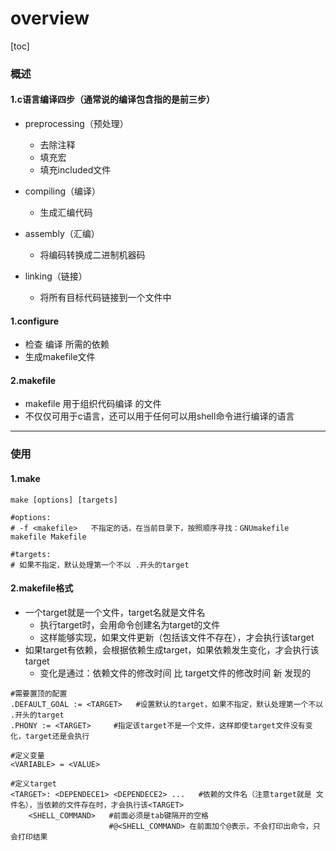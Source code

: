 # overview

[toc]

### 概述

#### 1.c语言编译四步（通常说的编译包含指的是前三步）
* preprocessing（预处理）
  * 去除注释
  * 填充宏
  * 填充included文件

* compiling（编译）
  * 生成汇编代码

* assembly（汇编）
  * 将编码转换成二进制机器码

* linking（链接）
  * 将所有目标代码链接到一个文件中

#### 1.configure
* 检查 编译 所需的依赖
* 生成makefile文件

#### 2.makefile
* makefile 用于组织代码编译 的文件
* 不仅仅可用于c语言，还可以用于任何可以用shell命令进行编译的语言

***

### 使用

#### 1.make
```shell
make [options] [targets]

#options:
# -f <makefile>   不指定的话，在当前目录下，按照顺序寻找：GNUmakefile makefile Makefile

#targets:
# 如果不指定，默认处理第一个不以 .开头的target
```

#### 2.makefile格式
* 一个target就是一个文件，target名就是文件名
  * 执行target时，会用命令创建名为target的文件
  * 这样能够实现，如果文件更新（包括该文件不存在），才会执行该target
* 如果target有依赖，会根据依赖生成target，如果依赖发生变化，才会执行该target
  * 变化是通过：依赖文件的修改时间 比 target文件的修改时间 新 发现的
```shell
#需要置顶的配置
.DEFAULT_GOAL := <TARGET>   #设置默认的target，如果不指定，默认处理第一个不以 .开头的target
.PHONY := <TARGET>     #指定该target不是一个文件，这样即使target文件没有变化，target还是会执行

#定义变量
<VARIABLE> = <VALUE>

#定义target
<TARGET>: <DEPENDECE1> <DEPENDECE2> ...   #依赖的文件名（注意target就是 文件名），当依赖的文件存在时，才会执行该<TARGET>
    <SHELL_COMMAND>   #前面必须是tab键隔开的空格
                      #@<SHELL_COMMAND> 在前面加个@表示，不会打印出命令，只会打印结果
```
